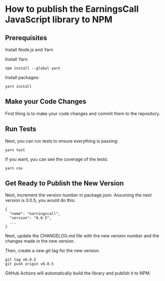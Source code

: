 # How to publish the EarningsCall JavaScript library to NPM

## Prerequisites

Install Node.js and Yarn

Install Yarn

```
npm install --global yarn
```

Install packages:

```
yarn install
```

## Make your Code Changes

First thing is to make your code changes and commit them to the repository.

## Run Tests

Next, you can run tests to ensure everything is passing:

```
yarn test
```

If you want, you can see the coverage of the tests:

```
yarn cov
```

## Get Ready to Publish the New Version

Next, increment the version number in package.json.  Assuming the next version is 0.0.5, you would do this:

```
{
  "name": "earningscall",
  "version": "0.0.5",
  ...
}
```

Next, update the CHANGELOG.md file with the new version number and the changes made in the new version.

Then, create a new git tag for the new version.

```
git tag v0.0.5
git push origin v0.0.5
```

GitHub Actions will automatically build the library and publish it to NPM.
